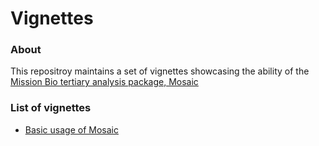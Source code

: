 # Vignettes

### About

This repositroy maintains a set of vignettes showcasing
the ability of the [Mission Bio tertiary analysis package, Mosaic](https://github.com/MissionBio/mosaic)

### List of vignettes
- [Basic usage of Mosaic](https://missionbio.github.io/vignettes/basics/basics.html)

